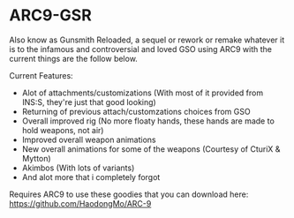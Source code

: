 # ARC9-GSR
Also know as Gunsmith Reloaded, a sequel or rework or remake whatever it is to the infamous and controversial and loved GSO using ARC9 with the current things are the follow below.

Current Features:
- Alot of attachments/customizations (With most of it provided from INS:S, they're just that good looking)
- Returning of previous attach/customzations choices from GSO
- Overall improved rig (No more floaty hands, these hands are made to hold weapons, not air)
- Improved overall weapon animations
- New overall animations for some of the weapons (Courtesy of CturiX & Mytton)
- Akimbos (With lots of variants)
- And alot more that i completely forgot

Requires ARC9 to use these goodies that you can download here:
https://github.com/HaodongMo/ARC-9
